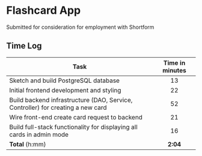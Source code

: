 # Flashcard App

Submitted for consideration for employment with Shortform

## Time Log

| Task                                                                           |  Time in minutes  
|--------------------------------------------------------------------------------|:-----------------:|
| Sketch and build PostgreSQL database                                           |        13         |
| Initial frontend development and styling                                       |        22         |
| Build backend infrastructure (DAO, Service, Controller) for creating a new card |        52         |
| Wire front-end create card request to backend                                  |        21         |
| Build full-stack functionality for displaying all cards in admin mode          |        16         |
| **Total** (h:mm)                                                               |     **2:04**      |
